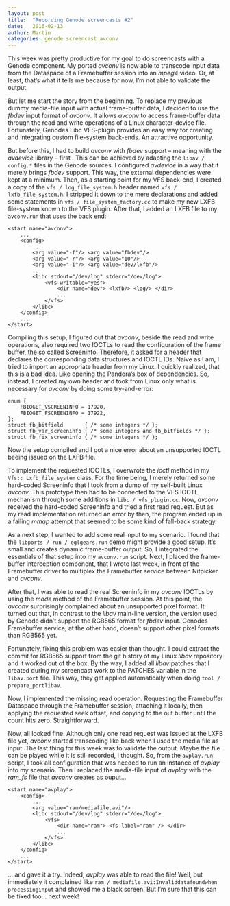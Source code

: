 ```yaml
---
layout: post
title:  "Recording Genode screencasts #2"
date:   2016-02-13
author: Martin
categories: genode screencast avconv
---
```


This week was pretty productive for my goal to do screencasts with a Genode
component. My ported *avconv* is now able to transcode input data from the
Dataspace of a Framebuffer session into an *mpeg4* video. Or, at least, that’s
what it tells me because for now, I’m not able to validate the output.

But let me start the story from the beginning. To replace my previous dummy
media-file input with actual frame-buffer data, I decided to use the *fbdev*
input format of *avconv*. It allows *avconv* to access frame-buffer data
through the read and write operations of a Linux character-device file.
Fortunately, Genodes Libc VFS-plugin provides an easy way for creating and
integrating custom file-system back-ends. An attractive opportunity.

But before this, I had to build *avconv* with *fbdev* support – meaning with
the *avdevice* library – first . This can be achieved by adapting the
`libav / config.*` files in the Genode sources. I configured *avdevice* in a
way that it merely brings *fbdev* support. This way, the external dependencies
were kept at a minimum. Then, as a starting point for my VFS back-end, I
created a copy of the
`vfs / log_file_system.h` header named `vfs / lxfb_file_system.h`. I stripped
it down to the mere declarations and added some statements in
`vfs / file_system_factory.cc` to make my new LXFB file-system known to the VFS
plugin. After that, I added an LXFB file to my `avconv.run` that uses the back
end:

~~~
<start name="avconv">
	...
	<config>
		...
		<arg value="-f"/> <arg value="fbdev"/>
		<arg value="-r"/> <arg value="10"/>
		<arg value="-i"/> <arg value="dev/lxfb"/>
		...
		<libc stdout="/dev/log" stderr="/dev/log">
			<vfs writable="yes">
				<dir name="dev"> <lxfb/> <log/> </dir>
				...
			</vfs>
		</libc>
	</config>
	...
</start>
~~~

Compiling this setup, I figured out that *avconv*, beside the read and write
operations, also required two IOCTLs to read the configuration of the frame
buffer, the so called Screeninfo. Therefore, it asked for a header that
declares the corresponding data structures and IOCTL IDs. Naive as I am, I
tried to import an appropriate header from my Linux. I quickly realized, that
this is a bad idea. Like opening the Pandora’s box of dependencies. So,
instead, I created my own header and took from Linux only what is necessary for
*avconv* by doing some try-and-error:

~~~
enum {
	FBIOGET_VSCREENINFO = 17920,
	FBIOGET_FSCREENINFO = 17922,
};
struct fb_bitfield       { /* some integers */ };
struct fb_var_screeninfo { /* some integers and fb_bitfields */ };
struct fb_fix_screeninfo { /* some integers */ };
~~~

Now the setup compiled and I got a nice error about an unsupported IOCTL beeing
issued on the LXFB file.

To implement the requested IOCTLs, I overwrote the *ioctl* method in my
`Vfs:: Lxfb_file_system` class. For the time being, I merely returned some
hard-coded Screeninfo that I took from a dump of my self-built Linux *avconv*.
This prototype then had to be connected to the VFS IOCTL mechanism through some
additions in `libc / vfs_plugin.cc`. Now, *avconv* received the hard-coded
Screeninfo and tried a first read request. But as my read implementation
returned an error by then, the program ended up in a failing *mmap* attempt
that seemed to be some kind of fall-back strategy.

As a next step, I wanted to add some real input to my scenario. I found that
the `libports / run / eglgears.run` demo might provide a good setup. It’s small
and creates dynamic frame-buffer output. So, I integrated the essentials of
that setup into my `avconv.run` script. Next, I placed the frame-buffer
interception component, that I wrote last week, in front of the Framebuffer
driver to multiplex the Framebuffer service between Nitpicker and *avconv*.

After that, I was able to read the real Screeninfo in my *avconv* IOCTLs by
using the *mode* method of the Framebuffer session. At this point, the
*avconv* surprisingly complained about an unsupported pixel format. It turned
out that, in contrast to the *libav* main-line version, the version used by
Genode didn’t support the RGB565 format for *fbdev* input. Genodes Framebuffer
service, at the other hand, doesn’t support other pixel formats than RGB565
yet.

Fortunately, fixing this problem was easier than thought. I could extract the
commit for RGB565 support from the git history of my Linux *libav* repository
and it worked out of the box. By the way, I added all *libav* patches that I
created during my screencast work to the PATCHES variable in the `libav.port`
file. This way, they get applied automatically when doing
`tool / prepare_port`<wbr>`libav`.

Now, I implemented the missing read operation. Requesting the Framebuffer
Dataspace through the Framebuffer session, attaching it locally, then applying
the requested seek offset, and copying to the out buffer until the count hits
zero. Straightforward.

Now, all looked fine. Although only one read request was issued at the LXFB
file yet, *avconv* started transcoding like back when I used the media file as
input.  The last thing for this week was to validate the output. Maybe the file
can be played while it is still recorded, I thought. So, from the `avplay.run`
script, I took all configuration that was needed to run an instance of *avplay*
into my scenario. Then I replaced the media-file input of *avplay* with the
*ram_fs* file that *avconv* creates as ouput…

~~~
<start name="avplay">
	<config>
		...
		<arg value="ram/mediafile.avi"/>
		<libc stdout="/dev/log" stderr="/dev/log">
			<vfs>
				<dir name="ram"> <fs label="ram" /> </dir>
				...
			</vfs>
		</libc>
	</config>
	...
</start>
~~~

… and gave it a try. Indeed, *avplay* was able to read the file! Well, but
immediately it complained like
`ram / mediafile.avi:`<wbr>`Invalid`<wbr>`data`<wbr>`found`<wbr>`when`<wbr>`processing`<wbr>`input` and showed me a
black screen. But I’m sure that this can be fixed too… next week!
